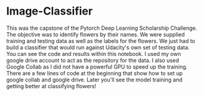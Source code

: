 # Image-Classifier

This was the capstone of the Pytorch Deep Learning Scholarship Challenge. The objective was to identify flowers by their names. We were supplied training and testing data as well as the labels for the flowers. We just had to build a classifier that would run against Udacity's own set of testing data. You can see the code and results within this notebook. I used my own google drive account to act as the repository for the data. I also used Google Collab as I did not have a powerful GPU to speed up the training. There are a few lines of code at the beginning that show how to set up google collab and google drive. Later you'll see the model training and getting better at classifying flowers!

